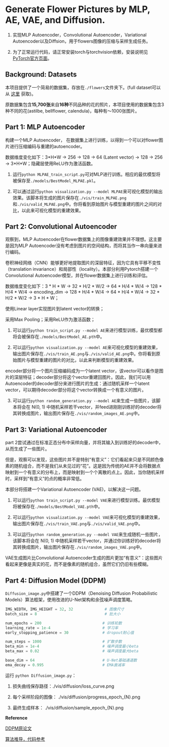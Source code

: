 # Generate Flower Pictures by MLP, AE, VAE, and Diffusion.

1. 实现MLP Autoencoder，Convolutional Autoencoder，Variational Autoencoder以及Diffsion，用于flowers图像的压缩与采样生成任务。
   
2. 为了正常运行代码，请正常安装torch与torchvision依赖，安装说明见[PyTorch官方页面](https://pytorch.org/get-started/locally/)。

## Background: Datasets

本项目提供了一个简易的数据集，存放在`./flowers`文件夹下。(full dataset可以从 [这里](https://www.kaggle.com/datasets/l3llff/flowers) 获取)。

原数据集包含**15,700张**来自**16种**不同品种的花的照片，本项目使用的数据集包含3种不同的花(astilbe, bellflower, calendula)，每种有～1000张图片。

## Part 1: MLP Autoencoder 

构建一个MLP Autoencoder， 在数据集上进行训练，以得到一个可以对flower图片进行压缩编码与重建的autoencoder。

数据维度变化如下：3\*H\*W -> 256 -> 128 -> 64 (Latent vector) -> 128 -> 256 -> 3\*H\*W；隐藏层使用ReLU作为激活函数。

1. 运行`python MLPAE_train_script.py`可对MLP进行训练。相应的最优模型将被保存至`./models/BestModel_MLPAE.pkl`。

2. 可以通过运行`python visualization.py --model MLPAE`来可视化模型的输出效果。该脚本将生成的图片保存在`./vis/train_MLPAE.png`和`./vis/valid_MLPAE.png`中。你将看到原始图片与模型重建的图片之间的对比，以此来可视化模型的重建效果。


## Part 2: Convolutional Autoencoder 

观察到，MLP Autoencoder在flower数据集上的图像重建效果并不理想。这主要是因为MLP Autoencoder没有考虑到图片的空间结构，而将其当作一串向量来进行编码。

卷积神经网络（CNN）能够更好地提取图片的深层特征，因为它具有平移不变性（translation invariance）和局部性（locality）。本部分利用Pytorch搭建一个Convolutional Autoencoder模型，并在flower数据集上进行训练和评估。

数据维度变化如下：3 * H * W -> 32 * H/2 * W/2 -> 64 * H/4 * W/4 -> 128 * H/4 * W/4 -> encoding_dim -> 128 * H/4 * W/4 -> 64 * H/4 * W/4 -> 32 * H/2 * W/2 -> 3 * H * W；

使用Linear layer实现图片到latent vector的转换；

采用Max Pooling；采用ReLU作为激活函数；

1. 可以运行`python train_script.py --model AE`来进行模型训练，最优模型都将会被保存在`./models/BestModel_AE.pth`中。

2. 可以运行`python visualization.py --model AE`来可视化模型的重建效果，输出图片保存在`./vis/train_AE.png`与`./vis/valid_AE.png`中。你将看到原始图片与模型重建的图片的对比，以此来判断模型的重建效果。


encoder部分将一个图片压缩编码成为一个latent vector，该vector可以看作是图片的深层特征；decoder部分将这个vector重建回图片。因此，我们可以用Autoencoder的decoder部分来进行图片的生成：通过随机采样一个latent vector，可以期待decoder部分将这个vector转换成一个有意义的图片。

3. 可以运行`python random_generation.py --model AE`来生成一些图片，该脚本将会在 N(0, 1) 中随机采样若干vector，并feed进刚刚训练好的decoder将其转换成图片，输出图片保存在`./vis/random_images_AE.png`中。


## Part 3: Variational Autoencoder
part 2尝试通过在标准正态分布中采样向量，并将其输入到训练好的decoder中，从而生成了一些图片。

但是，观察可以发现，这些图片并不是特别“有意义”：它们看起来只是不同颜色像素的随机组合，而不是我们从未见过的“花”。这是因为传统的AE并不会将数据点映射到一个有意义的分布上，而是映射到一个个离散的点上。因此，当你随机采样时，采样到“有意义”的点的概率非常低。

本部分将搭建一个Variational Autoencoder (VAE)，以解决这一问题。

1. 可以运行`python train_script.py --model VAE`来进行模型训练。最优模型将被保存在`./models/BestModel_VAE.pth`中。

2. 可以运行`python visualization.py --model VAE`来可视化模型的重建效果，输出图片保存在`./vis/train_VAE.png`与`./vis/valid_VAE.png`中。

3. 可以运行`python random_generation.py --model VAE`来生成随机一些图片，该脚本将会在 N(0, 1) 中随机采样若干vector，并通过你训练好的decoder将其转换成图片，输出图片保存在`./vis/random_images_VAE.png`中。

VAE生成图片比Convolutional Autoencoder生成的图片更加“有意义”：这些图片看起来更像是真实的花，而不是像素的随机组合，虽然它们仍旧有些模糊。

## Part 4: Diffusion Model (DDPM) 

`Diffusion_image.py`中搭建了一个DDPM（Denoising Diffusion Probabilistic Models）算法框架，使用改进的U-Net架构和余弦噪声调度策略。

```python
IMG_WIDTH, IMG_HEIGHT = 32, 32              # 图像尺寸
batch_size = 8                              # 批大小

num_epochs = 200                           # 训练轮数
learning_rate = 1e-4                       # 学习率
early_stopping_patience = 30               # dropout耐心值

num_steps = 1000                           # 扩散步数
beta_min = 1e-4                            # 噪声调度最小beta
beta_max = 0.02                            # 噪声调度最大beta

base_dim = 64                              # U-Net基础通道数
ema_decay = 0.995                          # EMA衰减率
```

运行 `python Diffusion_image.py`：
1. 损失曲线保存路径：./vis/diffusion/loss_curve.png

2. 每个采样阶段的图像： ./vis/diffusion/progress_epoch_{N}.png

3. 最终生成样本： ./vis/diffusion/sample_epoch_{N}.png


**Reference**

[DDPM原论文](https://arxiv.org/pdf/2006.11239)

[算法推导，代码参考](https://www.bilibili.com/video/BV1b541197HX/?spm_id_from=333.788&vd_source=295aeb7cc6407338dd3e15d41a6b90ed)





